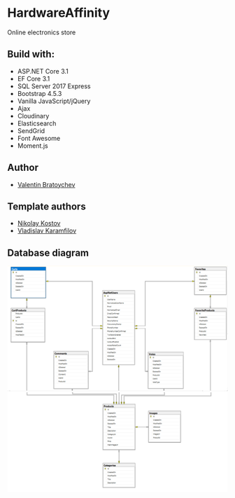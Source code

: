 # HardwareAffinity
Online electronics store

## Build with:

* ASP.NET Core 3.1
* EF Core 3.1
* SQL Server 2017 Express
* Bootstrap 4.5.3
* Vanilla JavaScript/jQuery
* Ajax
* Cloudinary
* Elasticsearch
* SendGrid
* Font Awesome
* Moment.js

## Author

- [Valentin Bratoychev](https://github.com/vib1336)

## Template authors

- [Nikolay Kostov](https://github.com/NikolayIT)
- [Vladislav Karamfilov](https://github.com/vladislav-karamfilov)

## Database diagram

![Database diagram](/images/diagram1.PNG)
![Database diagram](/images/diagram2.PNG)